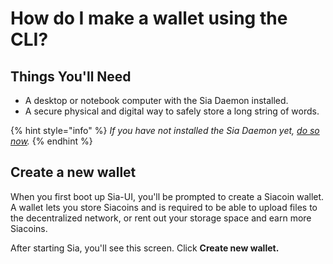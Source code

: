 # How do I make a wallet using the CLI?

## Things You'll Need

* A desktop or notebook computer with the Sia Daemon installed.
* A secure physical and digital way to safely store a long string of words.

{% hint style="info" %}
_If you have not installed the Sia Daemon yet,_ [_do so now_](how-do-i-install-the-sia-daemon.md)_._
{% endhint %}

## Create a new wallet

When you first boot up Sia-UI, you'll be prompted to create a Siacoin wallet. A wallet lets you store Siacoins and is required to be able to upload files to the decentralized network, or rent out your storage space and earn more Siacoins.

After starting Sia, you'll see this screen. Click **Create new wallet.**
